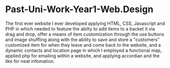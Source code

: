 # Past-Uni-Work-Year1-Web.Design
The first ever website I ever developed applying HTML, CSS, Javascript and PHP in which needed to feature the abilty to add items to a backet it via drag and drop, offer a means of item customization through the use buttons and image shuffling along with the ability to save and store a "customers" customized item for when they leave and come back to the website, and a dynamic contacts and location page in which I employed a functional map, applied php for emailing within a website, and applying accordian and the like for neat infomation.
